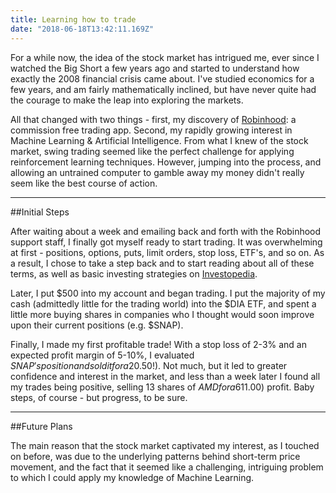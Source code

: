 ```yaml
---
title: Learning how to trade
date: "2018-06-18T13:42:11.169Z"
---
```


For a while now, the idea of the stock market has intrigued me, ever since I watched the Big Short a few years ago and started to understand how exactly the 2008 financial crisis came about. I've studied economics for a few years, and am fairly mathematically inclined, but have never quite had the courage to make the leap into exploring the markets. 

All that changed with two things - first, my discovery of [Robinhood](//www.robinhood.com): a commission free trading app. Second, my rapidly growing interest in Machine Learning & Artificial Intelligence. From what I knew of the stock market, swing trading seemed like the perfect challenge for applying reinforcement learning techniques. However, jumping into the process, and allowing an untrained computer to gamble away my money didn't really seem like the best course of action.

***

##Initial Steps

After waiting about a week and emailing back and forth with the Robinhood support staff, I finally got myself ready to start trading. It was overwhelming at first - positions, options, puts, limit orders, stop loss, ETF's, and so on. As a result, I chose to take a step back and to start reading about all of these terms, as well as basic investing strategies on [Investopedia](//www.investopedia.com).  

Later, I put $500 into my account and began trading. I put the majority of my cash (admittedly little for the trading world) into the $DIA ETF, and spent a little more buying shares in companies who I thought would soon improve upon their current positions (e.g. $SNAP). 

Finally, I made my first profitable trade! With a stop loss of 2-3% and an expected profit margin of 5-10%, I evaluated $SNAP's position and sold it for a 2% profit ($0.50!). Not much, but it led to greater confidence and interest in the market, and less than a week later I found all my trades being positive, selling 13 shares of $AMD for a 6% ($11.00) profit. Baby steps, of course - but progress, to be sure.

***

##Future Plans

The main reason that the stock market captivated my interest, as I touched on before, was due to the underlying patterns behind short-term price movement, and the fact that it seemed like a challenging, intriguing problem to which I could apply my knowledge of Machine Learning. 





